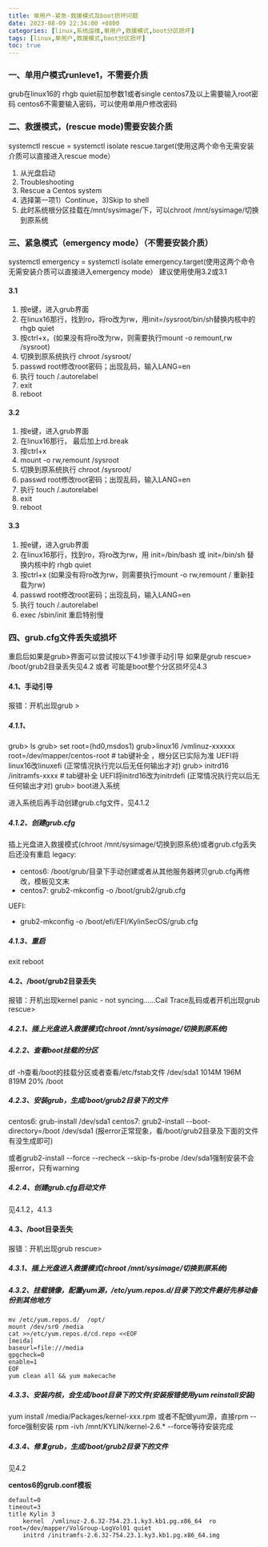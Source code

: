 ```yaml
---
title: 单用户-紧急-救援模式及boot损坏问题
date: 2023-08-09 22:34:00 +0800
categories: [linux,系统运维,单用户,救援模式,boot分区损坏]
tags: [linux,单用户,救援模式,boot分区损坏]
toc: true
---
```


### 一、单用户模式runleve1，不需要介质
grub在linux16的 rhgb quiet前加参数1或者single
centos7及以上需要输入root密码
centos6不需要输入密码，可以使用单用户修改密码

### 二、救援模式，(rescue mode)需要安装介质
systemctl rescue = systemctl isolate rescue.target(使用这两个命令无需安装介质可以直接进入rescue mode）
1. 从光盘启动
2. Troubleshooting
3. Rescue a Centos system
4. 选择第一项1）Continue，3)Skip to shell
5. 此时系统根分区挂载在/mnt/sysimage/下，可以chroot /mnt/sysimage/切换到原系统

### 三、紧急模式（emergency mode）（不需要安装介质）
systemctl emergency = systemctl isolate emergency.target(使用这两个命令无需安装介质可以直接进入emergency mode）
建议使用使用3.2或3.1

#### 3.1 
1. 按e键，进入grub界面
2. 在linux16那行，找到ro，将ro改为rw，用init=/sysroot/bin/sh替换内核中的 rhgb quiet
3. 按ctrl+x，(如果没有将ro改为rw，则需要执行mount -o remount,rw /sysroot)
4. 切换到原系统执行 chroot /sysroot/
5. passwd root修改root密码；出现乱码，输入LANG=en
6. 执行 touch /.autorelabel
7. exit
8. reboot

#### 3.2
1. 按e键，进入grub界面
2. 在linux16那行， 最后加上rd.break
3. 按ctrl+x
4. mount -o rw,remount /sysroot
5. 切换到原系统执行 chroot /sysroot/
6. passwd root修改root密码；出现乱码，输入LANG=en
7. 执行 touch /.autorelabel
8. exit
9. reboot

#### 3.3 
1. 按e键，进入grub界面
2. 在linux16那行，找到ro，将ro改为rw，用 init=/bin/bash 或 init=/bin/sh 替换内核中的 rhgb quiet
3. 按ctrl+x (如果没有将ro改为rw，则需要执行mount -o rw,remount / 重新挂载为rw)
4. passwd root修改root密码；出现乱码，输入LANG=en
5. 执行 touch /.autorelabel
6. exec /sbin/init 重启特别慢

### 四、grub.cfg文件丢失或损坏
重启后如果是grub>界面可以尝试按以下4.1步骤手动引导
如果是grub rescue>
/boot/grub2目录丢失见4.2 或者 可能是boot整个分区损坏见4.3


#### 4.1、手动引导
报错：开机出现grub >

##### 4.1.1、
grub> ls 
grub> set root=(hd0,msdos1)
grub>linux16 /vmlinuz-xxxxxx  root=/dev/mapper/centos-root # tab键补全 ，根分区已实际为准  UEFI将linux16改linuxefi (正常情况执行完以后无任何输出才对)
grub> initrd16 /initramfs-xxxx # tab键补全  UEFI将initrd16改为initrdefi (正常情况执行完以后无任何输出才对)
grub> boot进入系统

进入系统后再手动创建grub.cfg文件，见4.1.2 

##### 4.1.2、创建grub.cfg
插上光盘进入救援模式(chroot /mnt/sysimage/切换到原系统)或者grub.cfg丢失后还没有重启
legacy:  
- centos6: /boot/grub/目录下手动创建或者从其他服务器拷贝grub.cfg再修改，模板见文末
- centos7: grub2-mkconfig -o /boot/grub2/grub.cfg

UEFI:    
- grub2-mkconfig   -o   /boot/efi/EFI/KylinSecOS/grub.cfg

##### 4.1.3、重启
exit
reboot

#### 4.2、/boot/grub2目录丢失
报错：开机出现kernel panic - not syncing......Cail Trace乱码或者开机出现grub rescue>

##### 4.2.1、插上光盘进入救援模式(chroot /mnt/sysimage/切换到原系统)

##### 4.2.2、查看boot挂载的分区
df  -h查看/boot的挂载分区或者查看/etc/fstab文件
/dev/sda1                 1014M  196M  819M   20% /boot

##### 4.2.3、安装grub，生成/boot/grub2目录下的文件
centos6: grub-install /dev/sda1
centos7: grub2-install --boot-directory=/boot /dev/sda1 (报error正常现象，看/boot/grub2目录及下面的文件有没生成即可)

或者grub2-install --force --recheck --skip-fs-probe /dev/sda1强制安装不会报error，只有warning
##### 4.2.4、创建grub.cfg启动文件
见4.1.2，4.1.3


#### 4.3、/boot目录丢失
报错：开机出现grub rescue>

##### 4.3.1、插上光盘进入救援模式(chroot /mnt/sysimage/切换到原系统)

##### 4.3.2、挂载镜像，配置yum源，/etc/yum.repos.d/目录下的文件最好先移动备份到其他地方
```shell
mv /etc/yum.repos.d/  /opt/
mount /dev/sr0 /media
cat >>/etc/yum.repos.d/cd.repo <<EOF
[meida]
baseurl=file:///media
gpgcheck=0
enable=1
EOF
yum clean all && yum makecache
```

##### 4.3.3、安装内核，会生成/boot目录下的文件(安装报错使用yum reinstall安装)
yum install /media/Packages/kernel-xxx.rpm
或者不配做yum源，直接rpm --force强制安装
rpm -ivh /mnt/KYLIN/kernel-2.6.* --force等待安装完成

##### 4.3.4、修复grub，生成/boot/grub2目录下的文件
见4.2


**centos6的grub.conf模板**
```shell
default=0
timeout=3
title Kylin 3
	kernel	/vmlinuz-2.6.32-754.23.1.ky3.kb1.pg.x86_64	ro	root=/dev/mapper/VolGroup-LogVol01 quiet
	initrd /initramfs-2.6.32-754.23.1.ky3.kb1.pg.x86_64.img
```